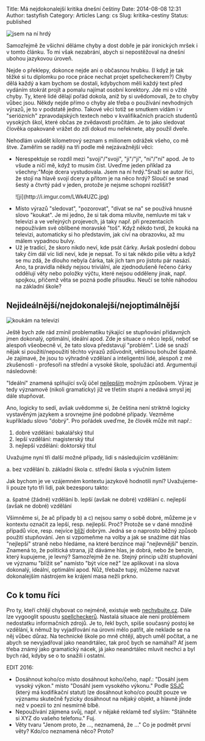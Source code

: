Title: Má nejdokonalejší kritika dnešní češtiny
Date: 2014-08-08 12:31
Author: tastyfish
Category: Articles
Lang: cs
Slug: kritika-cestiny
Status: published

![jsem na ní hrdý](http://i.imgur.com/GjELHTV.png)

Samozřejmě že všichni děláme chyby a dost dobře je pár ironických mršek
i v tomto článku. To mi však nezabrání, abych si nepostěžoval na dnešní
ubohou jazykovou úroveň.

Nejde o překlepy, dokonce nejde ani o občasnou hrubku. (I když je tak
těžké si tu diplomku po roce práce nechat projet spellcheckerem?) Chyby
dělá každý a kam bychom se dostali, kdybychom měli každý text před
vydáním stokrát projít a pomalu najímat osobní korektory. Jde mi o vžité
chyby. Ty, které lidé dělají pořád dokola, aniž by si uvědomovali, že to
chyby vůbec jsou. Někdy nejde přímo o chyby ale třeba o používání
nevhodných výrazů, je to v podstatě jedno. Takové věci totiž se smutkem
vídám i v "seriózních" zpravodajských textech nebo v kvalifikačních
pracích studentů vysokých škol, které občas ze zvědavosti pročítám. Je
to jako sledovat člověka opakovaně vrážet do zdi dokud mu neřeknete, aby
použil dveře.

Nehodlám uvádět kilometrový seznam s milionem odrážek všeho, co mě štve.
Zaměřím se raději na tři podle mě nejzávažnější věci:

-   Nerespektuje se rozdíl mezi "svoji"/"svojí", "ji"/"jí",
    "ni"/"ní" apod. Je to všude a ničí mě, když to musím číst. Uveďme
    jeden příklad za všechny:"Moje dcera vystudovala. Jsem na ní
    hrdý."Snaží se autor říci, že stojí na hlavě svojí dcery a přitom je
    na něco hrdý? Sloučí se snad šestý a čtvrtý pád v jeden, protože je
    nejsme schopni rozlišit?
    <p>
    ![ji](http://i.imgur.com/LWk4UZC.jpg)
-   Místo výrazů "sledovat", "pozorovat", "dívat se na" se používá
    hnusné slovo "koukat". Je mi jedno, že si tak doma mluvíte, nemluvte
    mi tak v televizi a ve veřejných projevech, já taky např. při
    prezentacích nepoužívám své oblíbené moravské "toš". Když někdo
    tvrdí, že kouká na televizi, automaticky si ho představím, jak civí
    na obrazovku, až mu málem vypadnou bulvy.
-   Už je tradicí, že skoro nikdo neví, kde psát čárky. Avšak poslední
    dobou taky čím dál víc lidí neví, kde je nepsat. To si tak někdo
    píše větu a když se mu zdá, že dlouho nebyla čárka, tak jich tam pro
    jistotu pár nasází. Ano, ta pravidla někdy nejsou triviální,
    ale zjednodušeně řečeno čárky oddělují věty nebo položky výčtu,
    které nejsou odděleny jinak, např. spojkou, přičemž věta se pozná
    podle přísudku. Neučí se tohle náhodou na základní škole?

Nejideálnější/nejdokonalejší/nejoptimálnější
--------------------------------------------

![koukám na televizi](http://i.imgur.com/8FmiXYz.png)

Ještě bych zde rád zmínil problematiku týkající se stupňování přídavných
jmen dokonalý, optimální, ideální apod. Zde je situace o něco lepší,
neboť se alespoň všeobecně ví, že tato slova představují "problém". Lidé
se snaží nějak si použití/nepoužití těchto výrazů zdůvodnit, většinou
bohužel špatně. Je zajímavé, že jsou to výhradně vzdělaní a inteligentní
lidé, alespoň z mé zkušenosti - profesoři na střední a vysoké škole,
spolužáci atd. Argumentují následovně:

"Ideální" znamená splňující svůj účel <span
style="text-decoration: underline;">nejlepším</span> možným způsobem.
Výraz je tedy významově (nikoli gramaticky) již ve třetím stupni a
nedává smysl jej dále stupňovat.

Ano, logicky to sedí, avšak uvědomme si, že čeština není striktně
logicky vystavěným jazykem a srovnejme jiné podobné případy. Vezměme
kupříkladu slovo "dobrý". Pro pořádek uveďme, že člověk může mít např.:

1.  dobré vzdělání: bakalářský titul
2.  lepší vzdělání: magisterský titul
3.  nejlepší vzdělání: doktorský titul

Uvažujme nyní tři další možné případy, lidi s následujícím vzděláním:

a.  bez vzdělání
b.  základní škola
c.  střední škola s výučním listem

Jak bychom je ve vzájemném kontextu jazykově hodnotili nyní?
Uvažujeme-li pouze tyto tři lidi, pak bezesporu takto:

a.  špatné (žádné) vzdělání
b.  lepší (avšak ne dobré) vzdělání
c.  nejlepší (avšak ne dobré) vzdělání

Všimněme si, že ač případy b) a c) nejsou samy o sobě dobré, můžeme je v
kontextu označit za lepší, resp. nejlepší. Proč? Protože se v dané
množině případů více, resp. nejvíce <span
style="text-decoration: underline;">blíží</span> dobrým. Jedná se o
naprosto běžný způsob použití stupňování. Jen si vzpomeňme na volby a
jak se snažíme dát hlas "nejlepší" straně nebo hledáme, na které
benzínce mají "nejlevnější" benzín. Znamená to, že politická strana, jíž
dáváme hlas, je dobrá, nebo že benzín, který kupujeme, je levný?
Samozřejmě že ne. Stejný princip užití stupňování ve významu "blížit se"
namísto "být více než" lze aplikovat i na slova dokonalý, ideální,
optimální apod. Nůž, třebaže tupý, můžeme nazvat dokonalejším nástrojem
ke krájení masa nežli prkno.

Co k tomu říci
--------------

Pro ty, kteří chtějí chybovat co nejméně, existuje web
[nechybujte.cz](http://www.nechybujte.cz/). Dále lze vygooglit spoustu
[spellcheckerů](http://studentka.sms.cz/index.php?P_id_kategorie=7630&P_soubor=student%2Fpravopis.php%3Fakce%3Dpravopis%26studweb%3D0).
Nastalá situace ale není problémem nedostatku informačních zdrojů. Je
to, řekl bych, spíše současný postoj ke vzdělání, k němuž by vyjadřování
na úrovni mělo patřit, ale neklade se na něj vůbec důraz. Na technické
škole po mně chtějí, abych uměl počítat, a ne abych se nevyjadřoval jako
neandrtálec, tak proč bych se namáhal? Ať jsem třeba známý jako
gramatický nácek, já jako neandrtálec mluvit nechci a byl bych rád,
kdyby se o to snažili i ostatní.

EDIT 2016:

-   Dosáhnout koho/co místo dosáhnout koho/čeho, např.: "Dosáhl jsem
    vysoký výkon." místo "Dosáhl jsem vysokého výkonu." Podle
    [SSJČ](http://ssjc.ujc.cas.cz/search.php?heslo=dos%C3%A1hnouti&sti=11697&where=hesla)
    (který má kodifikační statut) lze dosáhnout koho/co použít pouze ve
    významu skutečně fyzicky dosáhnout na nějaký objekt, a hlavně jinde
    než v poezii to zní nesmírně blbě.
-   Nepoužívání zájmena svůj, např. v nějaké reklamě teď slyším:
    "Stáhněte si XYZ do vašeho telefonu." Fuj.
-   Věty tvaru "Jenom proto, že ..., neznamená, že ..." Co je podmět
    první věty? Kdo/co neznamená něco? Proto?
